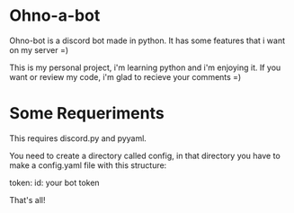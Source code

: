 # Ohno-a-bot
Ohno-bot is a discord bot made in python. It has some features that i want on my server =)

This is my personal project, i'm learning python and i'm enjoying it. If you want or review my code, i'm glad to recieve your comments =)

# Some Requeriments

This requires discord.py and pyyaml.

You need to create a directory called config, in that directory you have to make a config.yaml file with this structure:

  token:
    id: your bot token
    
That's all!
